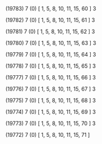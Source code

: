 (19783) 7 (0) [ 1, 5, 8, 10, 11, 15, 60 ] 3 


(19782) 7 (0) [ 1, 5, 8, 10, 11, 15, 61 ] 3 


(19781) 7 (0) [ 1, 5, 8, 10, 11, 15, 62 ] 3 


(19780) 7 (0) [ 1, 5, 8, 10, 11, 15, 63 ] 3 


(19779) 7 (0) [ 1, 5, 8, 10, 11, 15, 64 ] 3 


(19778) 7 (0) [ 1, 5, 8, 10, 11, 15, 65 ] 3 


(19777) 7 (0) [ 1, 5, 8, 10, 11, 15, 66 ] 3 


(19776) 7 (0) [ 1, 5, 8, 10, 11, 15, 67 ] 3 


(19775) 7 (0) [ 1, 5, 8, 10, 11, 15, 68 ] 3 


(19774) 7 (0) [ 1, 5, 8, 10, 11, 15, 69 ] 3 


(19773) 7 (0) [ 1, 5, 8, 10, 11, 15, 70 ] 3 


(19772) 7 (0) [ 1, 5, 8, 10, 11, 15, 71 ]  

